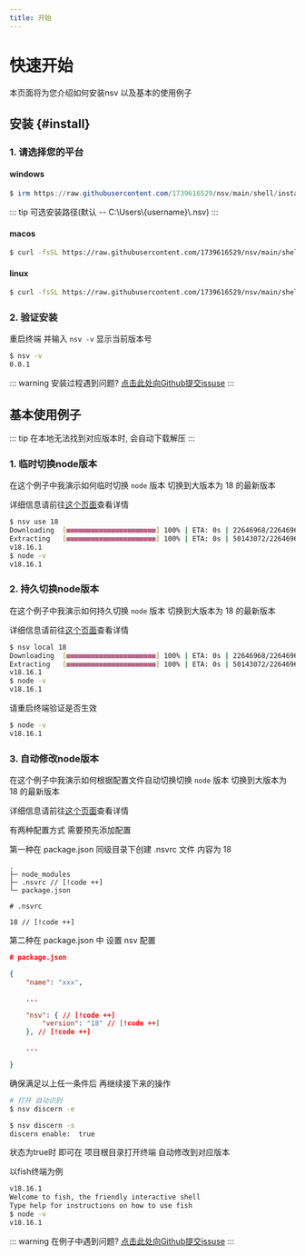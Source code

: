 ```yaml
---
title: 开始
---
```


# 快速开始
本页面将为您介绍如何安装nsv 以及基本的使用例子

## 安装 {#install}

### 1. 请选择您的平台

#### windows

```PowerShell [windows]
$ irm https://raw.githubusercontent.com/1739616529/nsv/main/shell/install.ps1 | iex
```

::: tip
可选安装路径(默认 -- C:\\Users\\{username}\\.nsv)
:::

#### macos

```sh [macos]
$ curl -fsSL https://raw.githubusercontent.com/1739616529/nsv/main/shell/install.sh | sh
```

#### linux

```sh [linux]
$ curl -fsSL https://raw.githubusercontent.com/1739616529/nsv/main/shell/install.sh | sh
```

### 2. 验证安装

重启终端
并输入 `nsv -v`
显示当前版本号

```sh
$ nsv -v
0.0.1
```

::: warning 安装过程遇到问题?
[点击此处向Github提交issuse](https://github.com/1739616529/nsv/issues/new)
:::


## 基本使用例子

::: tip
在本地无法找到对应版本时, 会自动下载解压
:::

### 1. 临时切换node版本

在这个例子中我演示如何临时切换 `node` 版本 切换到大版本为 18 的最新版本

详细信息请前往[这个页面](/guide/cli/use)查看详情

```sh
$ nsv use 18
Downloading  [■■■■■■■■■■■■■■■■■■■■■■] 100% | ETA: 0s | 22646968/22646968 6s
Extracting   [■■■■■■■■■■■■■■■■■■■■■■] 100% | ETA: 0s | 50143072/22646968 3s
v18.16.1
$ node -v
v18.16.1
```

### 2. 持久切换node版本

在这个例子中我演示如何持久切换 `node` 版本 切换到大版本为 18 的最新版本

详细信息请前往[这个页面](/guide/cli/local)查看详情

```sh
$ nsv local 18
Downloading  [■■■■■■■■■■■■■■■■■■■■■■] 100% | ETA: 0s | 22646968/22646968 6s
Extracting   [■■■■■■■■■■■■■■■■■■■■■■] 100% | ETA: 0s | 50143072/22646968 3s
v18.16.1
$ node -v
v18.16.1
```

请重启终端验证是否生效

```sh
$ node -v
v18.16.1
```

### 3. 自动修改node版本

在这个例子中我演示如何根据配置文件自动切换切换 `node` 版本 切换到大版本为 18 的最新版本

详细信息请前往[这个页面](/guide/cli/discern)查看详情

有两种配置方式 需要预先添加配置

第一种在 package.json 同级目录下创建 .nsvrc 文件 内容为 18
```config
.
├─ node_modules
├─ .nsvrc // [!code ++]
└─ package.json
```
```config
# .nsvrc

18 // [!code ++]
```
第二种在 package.json 中 设置 nsv 配置
```json
# package.json

{
    "name": "xxx",

    ...

    "nsv": { // [!code ++]
        "version": "18" // [!code ++]
    }, // [!code ++]

    ...

}

```

确保满足以上任一条件后 再继续接下来的操作
```sh
# 打开 自动识别
$ nsv discern -e
```
```sh
$ nsv discern -s
discern enable:  true
```
状态为true时 即可在 项目根目录打开终端 自动修改到对应版本

以fish终端为例
```sh
v18.16.1
Welcome to fish, the friendly interactive shell
Type help for instructions on how to use fish
$ node -v
v18.16.1
```

::: warning 在例子中遇到问题?
[点击此处向Github提交issuse](https://github.com/1739616529/nsv/issues/new)
:::
